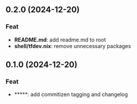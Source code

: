 ## 0.2.0 (2024-12-20)

### Feat

- **README.md**: add readme.md to root
- **shell/tfdev.nix**: remove unnecessary packages

## 0.1.0 (2024-12-20)

### Feat

- *****: add commitizen tagging and changelog
